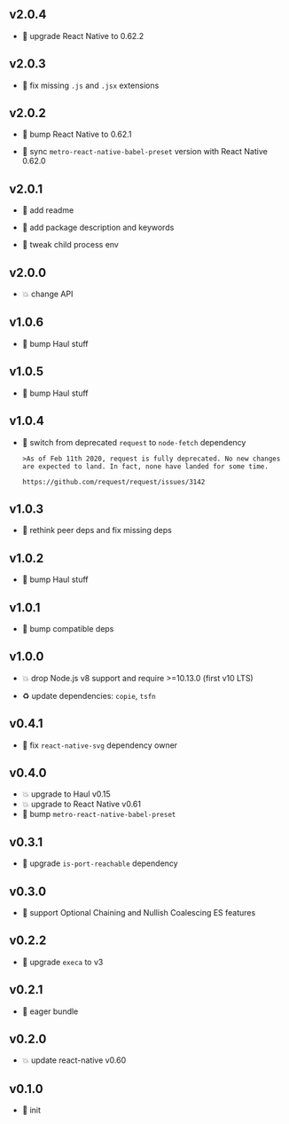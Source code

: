 ## v2.0.4

* 🐞 upgrade React Native to 0.62.2

## v2.0.3

* 🐞 fix missing `.js` and `.jsx` extensions

## v2.0.2

* 🐞 bump React Native to 0.62.1

* 🐞 sync `metro-react-native-babel-preset` version with React Native 0.62.0

## v2.0.1

* 🐞 add readme

* 🐞 add package description and keywords

* 🐞 tweak child process env

## v2.0.0

* 💥 change API

## v1.0.6

* 🐞 bump Haul stuff

## v1.0.5

* 🐞 bump Haul stuff

## v1.0.4

* 🐞 switch from deprecated `request` to `node-fetch` dependency

  ```
  >As of Feb 11th 2020, request is fully deprecated. No new changes are expected to land. In fact, none have landed for some time.
  
  https://github.com/request/request/issues/3142
  ```

## v1.0.3

* 🐞 rethink peer deps and fix missing deps

## v1.0.2

* 🐞 bump Haul stuff

## v1.0.1

* 🐞 bump compatible deps

## v1.0.0

* 💥 drop Node.js v8 support and require >=10.13.0 (first v10 LTS)

* ♻️ update dependencies: `copie`, `tsfn`

## v0.4.1

* 🐞 fix `react-native-svg` dependency owner

## v0.4.0

* 💥 upgrade to Haul v0.15
* 💥 upgrade to React Native v0.61
* 🐞 bump `metro-react-native-babel-preset`

## v0.3.1

* 🐞 upgrade `is-port-reachable` dependency

## v0.3.0

* 🌱 support Optional Chaining and Nullish Coalescing ES features

## v0.2.2

* 🐞 upgrade `execa` to v3

## v0.2.1

* 🐞 eager bundle

## v0.2.0

* 💥 update react-native v0.60

## v0.1.0

* 🐣 init
